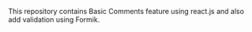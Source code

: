 This repository contains Basic Comments feature using react.js and also add validation using Formik.

